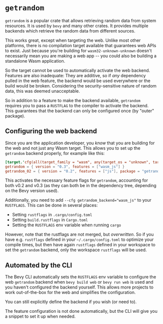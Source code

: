 # `getrandom`

`getrandom` is a popular crate that allows retrieving random data from system resources.
It is used by `bevy` and many other crates.
It provides multiple backends which retrieve the random data from different sources.

This works great, except when targeting the web.
Unlike most other platforms, there is no compilation target available that guarantees web APIs to exist.
Just because you're building for `wasm32-unknown-unknown` doesn't necessarily mean you are making a web app --
you could also be building a standalone Wasm application.

So the target cannot be used to automatically activate the web backend.
Features are also inadequate: They are additive, so if _any_ dependency pulled in the web feature,
the backend would be used everywhere or the build would be broken.
Considering the security-sensitive nature of random data, this was deemed unacceptable.

So in addition to a feature to make the backend available,
`getrandom` requires you to pass a `RUSTFLAG` to the compiler to activate the backend.
This guarantees that the backend can only be configured once (by "outer" package).

## Configuring the web backend

Since you are the application developer, you _know_ that you are building for the web and not just any Wasm target.
This allows you to set up the `getrandom` backend properly, for example like this:

```toml
[target.'cfg(all(target_family = "wasm", any(target_os = "unknown", target_os = "none")))'.dependencies]
getrandom = { version = "0.3", features = ["wasm_js"] }
getrandom_02 = { version = "0.2", features = ["js"], package = "getrandom" }
```

This activates the necessary feature flags for `getrandom`, accounting for both v0.2 and v0.3 (as they can both be in the dependency tree, depending on the Bevy version used).

Additionally, you need to add `--cfg getrandom_backend="wasm_js"` to your `RUSTFLAGS`.
This can be done in several places:

- Setting `rustflags` in `.cargo/config.toml`
- Setting `build.rustflags` in `Cargo.toml`
- Setting the `RUSTFLAGS` env variable when running `cargo`

However, note that the rustflags are not merged, but _overwritten_.
So if you have e.g. `rustflags` defined in your `~/.cargo/config.toml` to optimize your compile times,
but then have again `rustflags` defined in your workspace to set the `getrandom` backend,
only the workspace `rustflags` will be used.

## Automated by the CLI

The Bevy CLI automatically sets the `RUSTFLAGS` env variable to configure the web `getrandom` backend when `bevy build web` or `bevy run web` is used
and you haven't configured the backend yourself.
This allows more projects to work out-of-the-box for the web and simplifies the configuration.

You can still explicitly define the backend if you wish (or need to).

The feature configuration is not done automatically, but the CLI will give you a snippet to set it up when needed.
